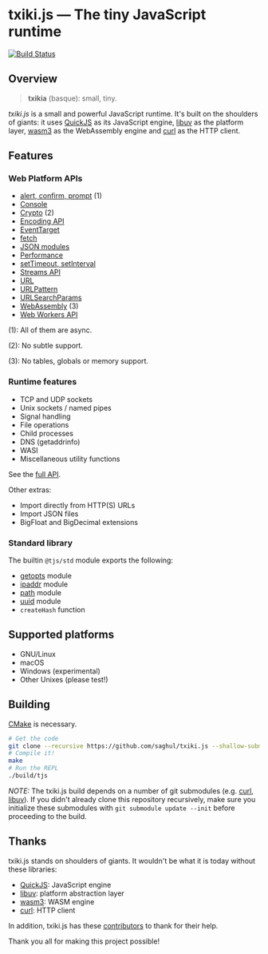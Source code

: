 
# txiki.js — The tiny JavaScript runtime

[![Build Status](https://github.com/saghul/txiki.js/workflows/CI/badge.svg)](https://github.com/saghul/txiki.js/actions)

## Overview

> **txikia** (basque): small, tiny.

*txiki.js* is a small and powerful JavaScript runtime. It's built on the shoulders of
giants: it uses [QuickJS] as its JavaScript engine, [libuv] as the platform layer,
[wasm3] as the WebAssembly engine and [curl] as the HTTP client.

## Features

### Web Platform APIs

- [alert, confirm, prompt] (1)
- [Console]
- [Crypto] (2)
- [Encoding API]
- [EventTarget]
- [fetch]
- [JSON modules]
- [Performance]
- [setTimeout, setInterval]
- [Streams API]
- [URL]
- [URLPattern]
- [URLSearchParams]
- [WebAssembly] (3)
- [Web Workers API]

(1): All of them are async.

(2): No subtle support.

(3): No tables, globals or memory support.

### Runtime features

- TCP and UDP sockets
- Unix sockets / named pipes
- Signal handling
- File operations
- Child processes
- DNS (getaddrinfo)
- WASI
- Miscellaneous utility functions

See the [full API].

Other extras:

- Import directly from HTTP(S) URLs
- Import JSON files
- BigFloat and BigDecimal extensions

### Standard library

The builtin `@tjs/std` module exports the following:

- [getopts] module
- [ipaddr] module
- [path] module
- [uuid] module
- `createHash` function

## Supported platforms

* GNU/Linux
* macOS
* Windows (experimental)
* Other Unixes (please test!)

## Building

[CMake] is necessary.

```bash
# Get the code
git clone --recursive https://github.com/saghul/txiki.js --shallow-submodules && cd txiki.js
# Compile it!
make
# Run the REPL
./build/tjs
```

*NOTE:* The txiki.js build depends on a number of git submodules (e.g. [curl], [libuv]).
If you didn't already clone this repository recursively, make sure you initialize these
submodules with `git submodule update --init` before proceeding to the build.

## Thanks

txiki.js stands on shoulders of giants. It wouldn't be what it is today without these libraries:

* [QuickJS]: JavaScript engine
* [libuv]: platform abstraction layer
* [wasm3]: WASM engine
* [curl]: HTTP client

In addition, txiki.js has these [contributors] to thank for their help.

Thank you all for making this project possible!


[QuickJS]: https://bellard.org/quickjs/
[libuv]: https://libuv.org/
[curl]: https://github.com/curl/curl
[full API]: docs/API.md
[CMake]: https://cmake.org/
[wasm3]: https://github.com/wasm3/wasm3
[contributors]: https://github.com/saghul/txiki.js/graphs/contributors
[alert, confirm, prompt]: https://developer.mozilla.org/en-US/docs/Web/API/Window/alert
[fetch]: https://fetch.spec.whatwg.org/
[EventTarget]: https://developer.mozilla.org/en-US/docs/Web/API/EventTarget
[Console]: https://developer.mozilla.org/en-US/docs/Web/API/Console
[Crypto]: https://developer.mozilla.org/en-US/docs/Web/API/Crypto
[Encoding API]: https://developer.mozilla.org/en-US/docs/Web/API/Encoding_API
[JSON modules]: https://github.com/tc39/proposal-json-modules
[Performance]: https://developer.mozilla.org/en-US/docs/Web/API/Performance
[setTimeout, setInterval]: https://developer.mozilla.org/en-US/docs/Web/API/setTimeout
[Streams API]: https://developer.mozilla.org/en-US/docs/Web/API/Streams_API
[URL]: https://developer.mozilla.org/en-US/docs/Web/API/URL
[URLPattern]: https://developer.mozilla.org/en-US/docs/Web/API/URLPattern
[URLSearchParams]: https://developer.mozilla.org/en-US/docs/Web/API/URLSearchParams
[Web Workers API]: https://developer.mozilla.org/en-US/docs/Web/API/Worker
[WebAssembly]: https://developer.mozilla.org/en-US/docs/WebAssembly
[getopts]: https://github.com/jorgebucaran/getopts
[ipaddr]: https://github.com/whitequark/ipaddr.js
[path]: https://github.com/browserify/path-browserify
[uuid]: https://github.com/uuidjs/uuid
